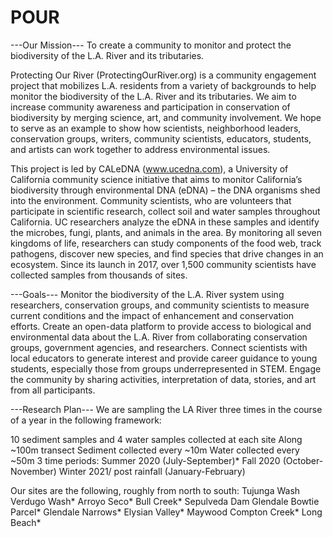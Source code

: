 # POUR
---Our Mission---
To create a community to monitor and protect the biodiversity of the L.A. River and its tributaries.

Protecting Our River (ProtectingOurRiver.org) is a community engagement project that mobilizes L.A. residents from a variety of backgrounds to help monitor the biodiversity of the L.A. River and its tributaries. We aim to increase community awareness and participation in conservation of biodiversity by merging science, art, and community involvement. We hope to serve as an example to show how scientists, neighborhood leaders, conservation groups, writers, community scientists, educators, students, and artists can work together to address environmental issues.

This project is led by CALeDNA (www.ucedna.com), a University of California community science initiative that aims to monitor California’s biodiversity through environmental DNA (eDNA) – the DNA organisms shed into the environment. Community scientists, who are volunteers that participate in scientific research, collect soil and water samples throughout California. UC researchers analyze the eDNA in these samples and identify the microbes, fungi, plants, and animals in the area. By monitoring all seven kingdoms of life, researchers can study components of the food web, track pathogens, discover new species, and find species that drive changes in an ecosystem. Since its launch in 2017, over 1,500 community scientists have collected samples from thousands of sites.

---Goals---
Monitor the biodiversity of the L.A. River system using researchers, conservation groups, and community scientists to measure current conditions and the impact of enhancement and conservation efforts.
Create an open-data platform to provide access to biological and environmental data about the L.A. River from collaborating conservation groups, government agencies, and researchers.
Connect scientists with local educators to generate interest and provide career guidance to young students, especially those from groups underrepresented in STEM.
Engage the community by sharing activities, interpretation of data, stories, and art from all participants.

---Research Plan---
We are sampling the LA River three times in the course of a year in the following framework:

10 sediment samples and 4 water samples collected at each site
Along ~100m transect
Sediment collected every ~10m
Water collected every ~50m 
3 time periods:
Summer 2020 (July-September)*
Fall 2020 (October- November)
Winter 2021/ post rainfall (January-February)


Our sites are the following, roughly from north to south:
Tujunga Wash
Verdugo Wash*
Arroyo Seco*
Bull Creek*
Sepulveda Dam
Glendale
Bowtie Parcel*
Glendale Narrows*
Elysian Valley*
Maywood
Compton Creek*
Long Beach*
